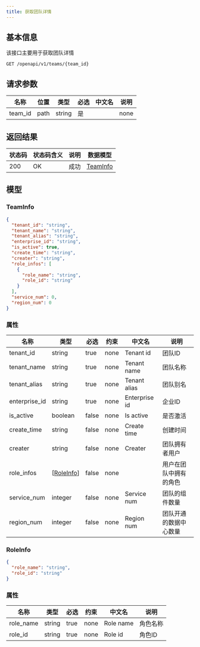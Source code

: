 ```yaml
---
title: 获取团队详情
---
```


## 基本信息

该接口主要用于获取团队详情

```shell title="请求路径"
GET /openapi/v1/teams/{team_id}
```

## 请求参数

| 名称    | 位置 | 类型   | 必选 | 中文名 | 说明 |
| ------- | ---- | ------ | ---- | ------ | ---- |
| team_id | path | string | 是   |        | none |

## 返回结果

| 状态码 | 状态码含义                                              | 说明 | 数据模型 |
| ------ | ------------------------------------------------------- | ---- | -------- |
| 200    | OK | 成功 | [TeamInfo](#schemateaminfo)   |

## 模型

### TeamInfo<a id="schemateaminfo"></a>

```json
{
  "tenant_id": "string",
  "tenant_name": "string",
  "tenant_alias": "string",
  "enterprise_id": "string",
  "is_active": true,
  "create_time": "string",
  "creater": "string",
  "role_infos": [
    {
      "role_name": "string",
      "role_id": "string"
    }
  ],
  "service_num": 0,
  "region_num": 0
}
```

### 属性

| 名称          | 类型                          | 必选  | 约束 | 中文名        | 说明                   |
| ------------- | ----------------------------- | ----- | ---- | ------------- | ---------------------- |
| tenant_id     | string                        | true  | none | Tenant id     | 团队ID                 |
| tenant_name   | string                        | true  | none | Tenant name   | 团队名称               |
| tenant_alias  | string                        | true  | none | Tenant alias  | 团队别名               |
| enterprise_id | string                        | true  | none | Enterprise id | 企业ID                 |
| is_active     | boolean                       | false | none | Is active     | 是否激活               |
| create_time   | string                        | false | none | Create time   | 创建时间               |
| creater       | string                        | false | none | Creater       | 团队拥有者用户         |
| role_infos    | [[RoleInfo](#schemaroleinfo)] | false | none |               | 用户在团队中拥有的角色 |
| service_num   | integer                       | false | none | Service num   | 团队的组件数量         |
| region_num    | integer                       | false | none | Region num    | 团队开通的数据中心数量 |

### RoleInfo<a id="schemaroleinfo"></a>

```json
{
  "role_name": "string",
  "role_id": "string"
}
```

### 属性

| 名称      | 类型   | 必选 | 约束 | 中文名    | 说明     |
| --------- | ------ | ---- | ---- | --------- | -------- |
| role_name | string | true | none | Role name | 角色名称 |
| role_id   | string | true | none | Role id   | 角色ID   |
